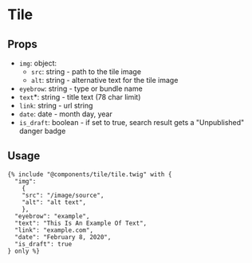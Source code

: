 # Tile

## Props

- `img`: object:
    - `src`: string - path to the tile image
    - `alt`: string - alternative text for the tile image
- `eyebrow`: string - type or bundle name
- `text`*: string - title text (78 char limit)
- `link`: string - url string
- `date`: date - month day, year
- `is_draft`: boolean - if set to true, search result gets a "Unpublished" danger badge

## Usage

```twig
{% include "@components/tile/tile.twig" with {
  "img":
    {
    "src": "/image/source",
    "alt": "alt text",
    },
  "eyebrow": "example",
  "text": "This Is An Example Of Text",
  "link": "example.com",
  "date": "February 8, 2020",
  "is_draft": true
} only %}
```
